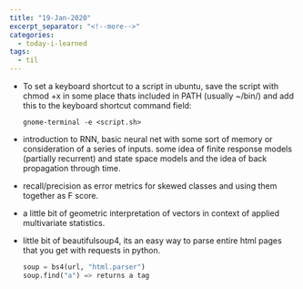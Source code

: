 ```yaml
---
title: "19-Jan-2020"
excerpt_separator: "<!--more-->"
categories:
  - today-i-learned
tags:
  - til 
---
```


- To set a keyboard shortcut to a script in ubuntu, save the script with chmod +x in some place thats included in PATH (usually ~/bin/) and add this to the keyboard shortcut command field:
	```
	gnome-terminal -e <script.sh>
	```
- introduction to RNN, basic neural net with some sort of memory or consideration of a series of inputs. some idea of finite response models (partially recurrent) and state space models and the idea of back propagation through time.
- recall/precision as error metrics for skewed classes and using them together as F score.
- a little bit of geometric interpretation of vectors in context of applied multivariate statistics.
- little bit of beautifulsoup4, its an easy way to parse entire html pages that you get with requests in python.

	```python
	soup = bs4(url, "html.parser")
	soup.find("a") => returns a tag
	```


